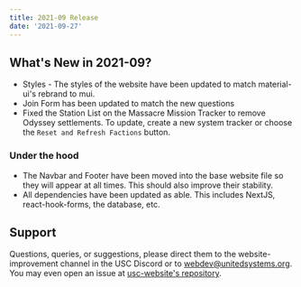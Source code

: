 ```yaml
---
title: 2021-09 Release
date: '2021-09-27'
---
```


## What's New in 2021-09?

- Styles - The styles of the website have been updated to match material-ui's rebrand to mui.
- Join Form has been updated to match the new questions
- Fixed the Station List on the Massacre Mission Tracker to remove Odyssey settlements. To update, create a new system tracker or choose the `Reset and Refresh Factions` button.

### Under the hood

- The Navbar and Footer have been moved into the base website file so they will appear at all times. This should also improve their stability.
- All dependencies have been updated as able. This includes NextJS, react-hook-forms, the database, etc.

## Support

Questions, queries, or suggestions, please direct them to the website-improvement channel in the USC Discord or to webdev@unitedsystems.org. You may even open an issue at [usc-website's repository](https://github.com/Admiralfeb/usc-website/issues).
